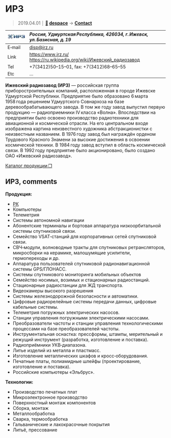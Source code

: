 # ИРЗ
> 2019.04.01 ┊ **[🚀](../index/index.md) [despace](index.md)** → **[Contact](contact.md)**

|[![](f/contact/i/irz_logo1_thumb.jpg)](f/contact/i/irz_logo1.png)|*Россия, Удмуртская Республика, 426034, г. Ижевск, ул. Базисная, д. 19*|
|:--|:--|
|E‑mail| <disp@irz.ru> |
|Link| <https://www.irz.ru/><br> <https://ru.wikipedia.org/wiki/Ижевский_радиозавод> |
|Tel| +7(3412)50–15–01, fax: +7(3412)68–65–55 |
|Etc| … |

**Ижевский радиозавод (ИРЗ)** — российская группа приборостроительных компаний, расположенная в городе Ижевске Удмуртской Республики. Предприятие было образовано 6 марта 1958 года решением Удмуртского Совнархоза на базе деревообрабатывающего завода. В том же году завод выпустил первую продукцию — радиоприемники IV класса «Волна». Впоследствии на предприятии было освоено производство радиотехники для авиационной и космической отрасли. На его центральном входе изображена картина неизвестного художника абстракционистки с неизвестным названием. В 1976 году завод был награждён орденом Трудового Красного Знамени за высокие достижения в освоении космической техники. В 1984 году завод вступил в область космической связи. В 1992 году предприятие было акционировано, было создано ОАО «Ижевский радиозавод».

[Каталог продукции ❐](f/contact/i/irz_catalogue.djvu)


<p style="page-break-after:always"> </p>

## ИРЗ, comments

**Продукция:**

   - [РК](comms.md)
   - Компьютеры
   - Телеметрия
   - Системы автономной навигации
   - Абонентские терминалы и бортовая аппаратура низкоорбитальной системы спутниковой связи.
   - Семейство VSAT‑станций для корпоративных сетей спутниковой связи.
   - СВЧ‑модули, волноводные тракты для спутниковых ретрансляторов, микросборки на керамике, малошумящие усилители, гермопереходы и др.
   - Аппаратура пользователей спутниковой радионавигационной системы GPS/ГЛОНАСС.
   - Системы спутникового мониторинга мобильных объектов
   - Семейство носимых, возимых и стационарных радиостанций.
   - Стационарные радиостанции для ЖД транспорта.
   - Видеокамеры высокого разрешения
   - Системы железнодорожной безопасности и автоматики.
   - Цифровые радиорелейные системы передачи данных, цифровые кабельные системы.
   - Телеметрия погружных электрических насосов.
   - Станции управления погружными электрическими насосами.
   - Преобразователи частоты и станции управления технологическими процессами на базе преобразователей частоты.
   - Инструментальная оснастка: прессформы, штампы, мерительный и режущий инструмент (разработка, изготовление и поставка).
   - Радиоприёмники УКВ‑диапазона.
   - Литье изделий из металла и пластмасс.
   - Изготовление металлических шкафов и кросс‑оборудования.
   - Печатные платы, полиамидные шлейфы (проектирование, изготовление и поставка).
   - Российские компьютеры «Эльбрус».

**Технологии:**

   - Производство печатных плат
   - Микроэлектронное производство
   - Поверхностный монтаж компонентов
   - Сборка, монтаж
   - Металлообработка
   - Сварка, термообработка
   - Гальванические и лакокрасочные покрытия
   - Литьё, прессование
